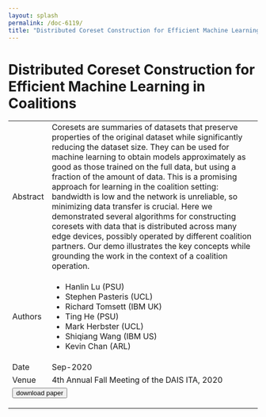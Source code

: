 ```yaml
---
layout: splash
permalink: /doc-6119/
title: "Distributed Coreset Construction for Efficient Machine Learning in Coalitions "
---
```


# Distributed Coreset Construction for Efficient Machine Learning in Coalitions 

<table>
    <tbody>
    <tr>
        <td>Abstract</td>
        <td>Coresets are summaries of datasets that preserve properties of the original dataset while significantly reducing the dataset size. They can be used for machine learning to obtain models approximately as good as those trained on the full data, but using a fraction of the amount of data. This is a promising approach for learning in the coalition setting: bandwidth is low and the network is unreliable, so minimizing data transfer is crucial. Here we demonstrated several algorithms for constructing coresets with data that is distributed across many edge devices, possibly operated by different coalition partners. Our demo illustrates the key concepts while grounding the work in the context of a coalition operation.</td>
    </tr>
    <tr>
        <td>Authors</td>
        <td>
            <ul>
                <li>Hanlin Lu (PSU)</li>
                <li>Stephen Pasteris (UCL)</li>
                <li>Richard Tomsett (IBM UK)</li>
                <li>Ting He (PSU)</li>
                <li>Mark Herbster (UCL)</li>
                <li>Shiqiang Wang (IBM US)</li>
                <li>Kevin Chan (ARL)</li>
            </ul>
        </td>
    </tr>
    <tr>
        <td>Date</td>
        <td>Sep-2020</td>
    </tr>
    <tr>
        <td>Venue</td>
        <td>4th Annual Fall Meeting of the DAIS ITA, 2020</td>
    </tr>
        <tr>
            <td colspan="2">
                <form method="get" action="https://ibm.box.com/v/doc-6119-paper">
                    <button type="submit">download paper</button>
                </form>
            </td>
        </tr>
    </tbody>
</table>

